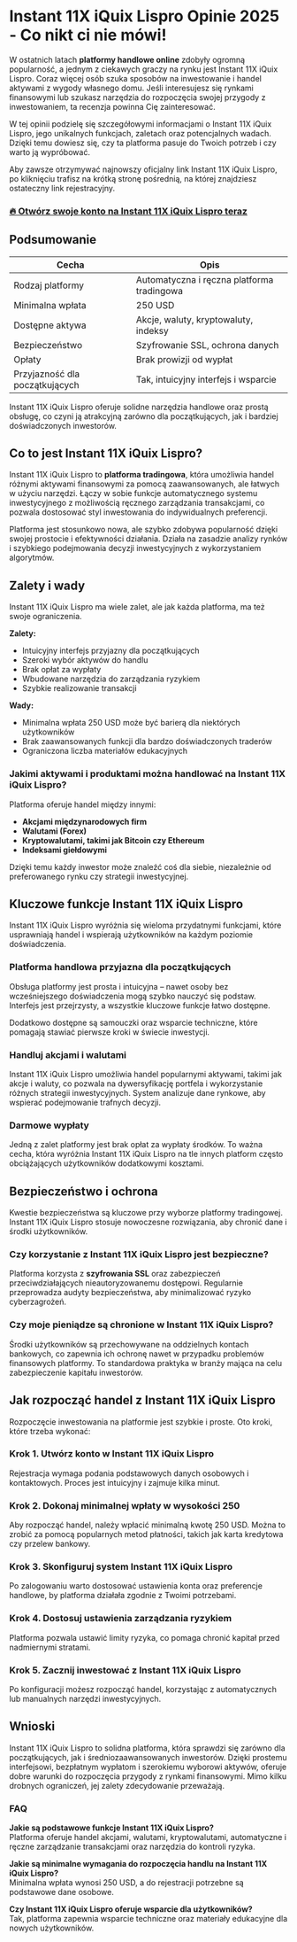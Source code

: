 # Instant 11X iQuix Lispro Opinie 2025 - Co nikt ci nie mówi!
 

W ostatnich latach **platformy handlowe online** zdobyły ogromną popularność, a jednym z ciekawych graczy na rynku jest Instant 11X iQuix Lispro. Coraz więcej osób szuka sposobów na inwestowanie i handel aktywami z wygody własnego domu. Jeśli interesujesz się rynkami finansowymi lub szukasz narzędzia do rozpoczęcia swojej przygody z inwestowaniem, ta recenzja powinna Cię zainteresować.

W tej opinii podzielę się szczegółowymi informacjami o Instant 11X iQuix Lispro, jego unikalnych funkcjach, zaletach oraz potencjalnych wadach. Dzięki temu dowiesz się, czy ta platforma pasuje do Twoich potrzeb i czy warto ją wypróbować.

Aby zawsze otrzymywać najnowszy oficjalny link Instant 11X iQuix Lispro, po kliknięciu trafisz na krótką stronę pośrednią, na której znajdziesz ostateczny link rejestracyjny.

### [🔥 Otwórz swoje konto na Instant 11X iQuix Lispro teraz](https://github.com/RandyArnold6150/comprehensive-rust/blob/main/428pl.md)
## Podsumowanie

| Cecha                        | Opis                                              |
|-----------------------------|--------------------------------------------------|
| Rodzaj platformy             | Automatyczna i ręczna platforma tradingowa       |
| Minimalna wpłata             | 250 USD                                           |
| Dostępne aktywa             | Akcje, waluty, kryptowaluty, indeksy              |
| Bezpieczeństwo              | Szyfrowanie SSL, ochrona danych                   |
| Opłaty                      | Brak prowizji od wypłat                            |
| Przyjazność dla początkujących | Tak, intuicyjny interfejs i wsparcie              |

Instant 11X iQuix Lispro oferuje solidne narzędzia handlowe oraz prostą obsługę, co czyni ją atrakcyjną zarówno dla początkujących, jak i bardziej doświadczonych inwestorów.

## Co to jest Instant 11X iQuix Lispro?

Instant 11X iQuix Lispro to **platforma tradingowa**, która umożliwia handel różnymi aktywami finansowymi za pomocą zaawansowanych, ale łatwych w użyciu narzędzi. Łączy w sobie funkcje automatycznego systemu inwestycyjnego z możliwością ręcznego zarządzania transakcjami, co pozwala dostosować styl inwestowania do indywidualnych preferencji.

Platforma jest stosunkowo nowa, ale szybko zdobywa popularność dzięki swojej prostocie i efektywności działania. Działa na zasadzie analizy rynków i szybkiego podejmowania decyzji inwestycyjnych z wykorzystaniem algorytmów.

## Zalety i wady

Instant 11X iQuix Lispro ma wiele zalet, ale jak każda platforma, ma też swoje ograniczenia.

**Zalety:**
- Intuicyjny interfejs przyjazny dla początkujących
- Szeroki wybór aktywów do handlu
- Brak opłat za wypłaty
- Wbudowane narzędzia do zarządzania ryzykiem  
- Szybkie realizowanie transakcji

**Wady:**
- Minimalna wpłata 250 USD może być barierą dla niektórych użytkowników
- Brak zaawansowanych funkcji dla bardzo doświadczonych traderów
- Ograniczona liczba materiałów edukacyjnych

### Jakimi aktywami i produktami można handlować na Instant 11X iQuix Lispro?

Platforma oferuje handel między innymi:
- **Akcjami międzynarodowych firm**
- **Walutami (Forex)**
- **Kryptowalutami, takimi jak Bitcoin czy Ethereum**
- **Indeksami giełdowymi**

Dzięki temu każdy inwestor może znaleźć coś dla siebie, niezależnie od preferowanego rynku czy strategii inwestycyjnej.

## Kluczowe funkcje Instant 11X iQuix Lispro

Instant 11X iQuix Lispro wyróżnia się wieloma przydatnymi funkcjami, które usprawniają handel i wspierają użytkowników na każdym poziomie doświadczenia.

### Platforma handlowa przyjazna dla początkujących

Obsługa platformy jest prosta i intuicyjna – nawet osoby bez wcześniejszego doświadczenia mogą szybko nauczyć się podstaw. Interfejs jest przejrzysty, a wszystkie kluczowe funkcje łatwo dostępne.

Dodatkowo dostępne są samouczki oraz wsparcie techniczne, które pomagają stawiać pierwsze kroki w świecie inwestycji.

### Handluj akcjami i walutami

Instant 11X iQuix Lispro umożliwia handel popularnymi aktywami, takimi jak akcje i waluty, co pozwala na dywersyfikację portfela i wykorzystanie różnych strategii inwestycyjnych. System analizuje dane rynkowe, aby wspierać podejmowanie trafnych decyzji.

### Darmowe wypłaty

Jedną z zalet platformy jest brak opłat za wypłaty środków. To ważna cecha, która wyróżnia Instant 11X iQuix Lispro na tle innych platform często obciążających użytkowników dodatkowymi kosztami.

## Bezpieczeństwo i ochrona

Kwestie bezpieczeństwa są kluczowe przy wyborze platformy tradingowej. Instant 11X iQuix Lispro stosuje nowoczesne rozwiązania, aby chronić dane i środki użytkowników.

### Czy korzystanie z Instant 11X iQuix Lispro jest bezpieczne?

Platforma korzysta z **szyfrowania SSL** oraz zabezpieczeń przeciwdziałających nieautoryzowanemu dostępowi. Regularnie przeprowadza audyty bezpieczeństwa, aby minimalizować ryzyko cyberzagrożeń.

### Czy moje pieniądze są chronione w Instant 11X iQuix Lispro?

Środki użytkowników są przechowywane na oddzielnych kontach bankowych, co zapewnia ich ochronę nawet w przypadku problemów finansowych platformy. To standardowa praktyka w branży mająca na celu zabezpieczenie kapitału inwestorów.

## Jak rozpocząć handel z Instant 11X iQuix Lispro

Rozpoczęcie inwestowania na platformie jest szybkie i proste. Oto kroki, które trzeba wykonać:

### Krok 1. Utwórz konto w Instant 11X iQuix Lispro

Rejestracja wymaga podania podstawowych danych osobowych i kontaktowych. Proces jest intuicyjny i zajmuje kilka minut.

### Krok 2. Dokonaj minimalnej wpłaty w wysokości 250

Aby rozpocząć handel, należy wpłacić minimalną kwotę 250 USD. Można to zrobić za pomocą popularnych metod płatności, takich jak karta kredytowa czy przelew bankowy.

### Krok 3. Skonfiguruj system Instant 11X iQuix Lispro

Po zalogowaniu warto dostosować ustawienia konta oraz preferencje handlowe, by platforma działała zgodnie z Twoimi potrzebami.

### Krok 4. Dostosuj ustawienia zarządzania ryzykiem

Platforma pozwala ustawić limity ryzyka, co pomaga chronić kapitał przed nadmiernymi stratami.

### Krok 5. Zacznij inwestować z Instant 11X iQuix Lispro

Po konfiguracji możesz rozpocząć handel, korzystając z automatycznych lub manualnych narzędzi inwestycyjnych.

## Wnioski

Instant 11X iQuix Lispro to solidna platforma, która sprawdzi się zarówno dla początkujących, jak i średniozaawansowanych inwestorów. Dzięki prostemu interfejsowi, bezpłatnym wypłatom i szerokiemu wyborowi aktywów, oferuje dobre warunki do rozpoczęcia przygody z rynkami finansowymi. Mimo kilku drobnych ograniczeń, jej zalety zdecydowanie przeważają.

### FAQ

**Jakie są podstawowe funkcje Instant 11X iQuix Lispro?**  
Platforma oferuje handel akcjami, walutami, kryptowalutami, automatyczne i ręczne zarządzanie transakcjami oraz narzędzia do kontroli ryzyka.

**Jakie są minimalne wymagania do rozpoczęcia handlu na Instant 11X iQuix Lispro?**  
Minimalna wpłata wynosi 250 USD, a do rejestracji potrzebne są podstawowe dane osobowe.

**Czy Instant 11X iQuix Lispro oferuje wsparcie dla użytkowników?**  
Tak, platforma zapewnia wsparcie techniczne oraz materiały edukacyjne dla nowych użytkowników.